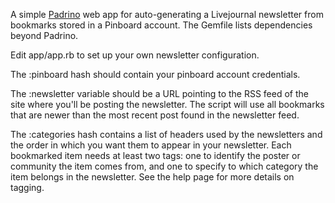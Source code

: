 A simple [Padrino](http://www.padrinorb.com/) web app for auto-generating a Livejournal newsletter from bookmarks stored in a Pinboard account. The Gemfile lists dependencies beyond Padrino.

Edit app/app.rb to set up your own newsletter configuration.

The :pinboard hash should contain your pinboard account credentials.

The :newsletter variable should be a URL pointing to the RSS feed of the site where you'll be posting the newsletter. The script will use all bookmarks that are newer than the most recent post found in the newsletter feed.

The :categories hash contains a list of headers used by the newsletters and the order in which you want them to appear in your newsletter. Each bookmarked item needs at least two tags: one to identify the poster or community the item comes from, and one to specify to which category the item belongs in the newsletter. See the help page for more details on tagging.
